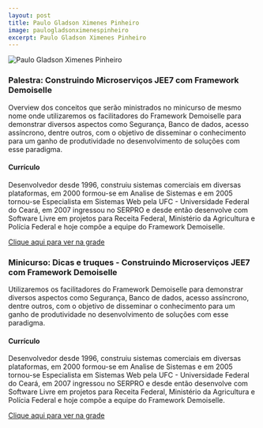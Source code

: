 ```yaml
---
layout: post
title: Paulo Gladson Ximenes Pinheiro
image: paulogladsonximenespinheiro
excerpt: Paulo Gladson Ximenes Pinheiro
---
```

![Paulo Gladson Ximenes Pinheiro](https://s.gravatar.com/avatar/a535962e6ccf3abec732d42fc351dbe9?s=120)




### Palestra: Construindo Microserviços JEE7 com Framework Demoiselle

Overview dos conceitos que serão ministrados no minicurso de mesmo nome onde utilizaremos os facilitadores do Framework Demoiselle para demonstrar diversos aspectos como Segurança, Banco de dados, acesso assíncrono, dentre outros, com o objetivo de disseminar o conhecimento para um ganho de produtividade no desenvolvimento de soluções com esse paradigma.
 

#### Currículo
Desenvolvedor desde 1996, construiu sistemas comerciais em diversas plataformas, em 2000 formou-se em Analise de Sistemas e em 2005 tornou-se Especialista em Sistemas Web pela UFC - Universidade Federal do Ceará, em 2007 ingressou no SERPRO e desde então desenvolve com Software Livre em projetos para Receita Federal, Ministério da Agricultura e Polícia Federal e hoje compõe a equipe do Framework Demoiselle. 

[Clique aqui para ver na grade](https://ftsl.websiteseguro.com/ftsl9/grade/detail.html?pid=273)

### Minicurso: Dicas e truques - Construindo Microserviços JEE7 com Framework Demoiselle

Utilizaremos os facilitadores do Framework Demoiselle para demonstrar diversos aspectos como Segurança, Banco de dados, acesso assíncrono, dentre outros, com o objetivo de disseminar o conhecimento para um ganho de produtividade no desenvolvimento de soluções com esse paradigma.
 

#### Currículo
Desenvolvedor desde 1996, construiu sistemas comerciais em diversas plataformas, em 2000 formou-se em Analise de Sistemas e em 2005 tornou-se Especialista em Sistemas Web pela UFC - Universidade Federal do Ceará, em 2007 ingressou no SERPRO e desde então desenvolve com Software Livre em projetos para Receita Federal, Ministério da Agricultura e Polícia Federal e hoje compõe a equipe do Framework Demoiselle. 

[Clique aqui para ver na grade](https://ftsl.websiteseguro.com/ftsl9/grade/detail.html?pid=272)

